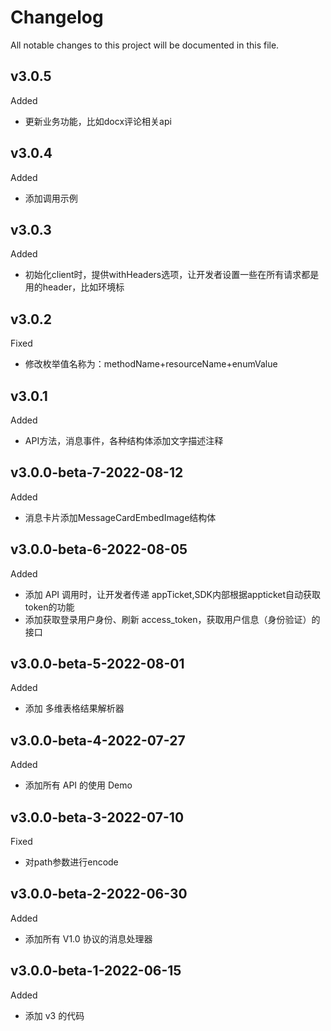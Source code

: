 # Changelog
All notable changes to this project will be documented in this file.

## v3.0.5
Added
- 更新业务功能，比如docx评论相关api

## v3.0.4
Added
- 添加调用示例

## v3.0.3
Added
- 初始化client时，提供withHeaders选项，让开发者设置一些在所有请求都是用的header，比如环境标

## v3.0.2
Fixed
- 修改枚举值名称为：methodName+resourceName+enumValue

## v3.0.1
Added
- API方法，消息事件，各种结构体添加文字描述注释

## v3.0.0-beta-7-2022-08-12
Added
- 消息卡片添加MessageCardEmbedImage结构体

## v3.0.0-beta-6-2022-08-05
Added
- 添加 API 调用时，让开发者传递 appTicket,SDK内部根据appticket自动获取token的功能
- 添加获取登录用户身份、刷新 access_token，获取用户信息（身份验证）的接口
## v3.0.0-beta-5-2022-08-01
Added
- 添加 多维表格结果解析器

## v3.0.0-beta-4-2022-07-27
Added
- 添加所有 API 的使用 Demo

## v3.0.0-beta-3-2022-07-10
Fixed
- 对path参数进行encode

## v3.0.0-beta-2-2022-06-30
Added
- 添加所有 V1.0 协议的消息处理器

## v3.0.0-beta-1-2022-06-15
Added
- 添加 v3 的代码